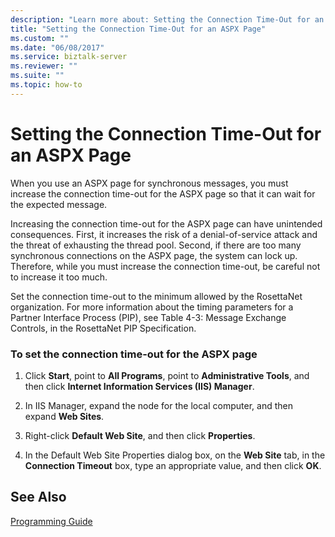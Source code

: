```yaml
---
description: "Learn more about: Setting the Connection Time-Out for an ASPX Page"
title: "Setting the Connection Time-Out for an ASPX Page"
ms.custom: ""
ms.date: "06/08/2017"
ms.service: biztalk-server
ms.reviewer: ""
ms.suite: ""
ms.topic: how-to
---
```

# Setting the Connection Time-Out for an ASPX Page
When you use an ASPX page for synchronous messages, you must increase the connection time-out for the ASPX page so that it can wait for the expected message.  
  
 Increasing the connection time-out for the ASPX page can have unintended consequences. First, it increases the risk of a denial-of-service attack and the threat of exhausting the thread pool. Second, if there are too many synchronous connections on the ASPX page, the system can lock up. Therefore, while you must increase the connection time-out, be careful not to increase it too much.  
  
 Set the connection time-out to the minimum allowed by the RosettaNet organization. For more information about the timing parameters for a Partner Interface Process (PIP), see Table 4-3: Message Exchange Controls, in the RosettaNet PIP Specification.  
  
### To set the connection time-out for the ASPX page  
  
1.  Click **Start**, point to **All Programs**, point to **Administrative Tools**, and then click **Internet Information Services (IIS) Manager**.  
  
2.  In IIS Manager, expand the node for the local computer, and then expand **Web Sites**.  
  
3.  Right-click **Default Web Site**, and then click **Properties**.  
  
4.  In the Default Web Site Properties dialog box, on the **Web Site** tab, in the **Connection Timeout** box, type an appropriate value, and then click **OK**.  
  
## See Also  
 [Programming Guide](../../adapters-and-accelerators/accelerator-rosettanet/programming-guide2.md)

